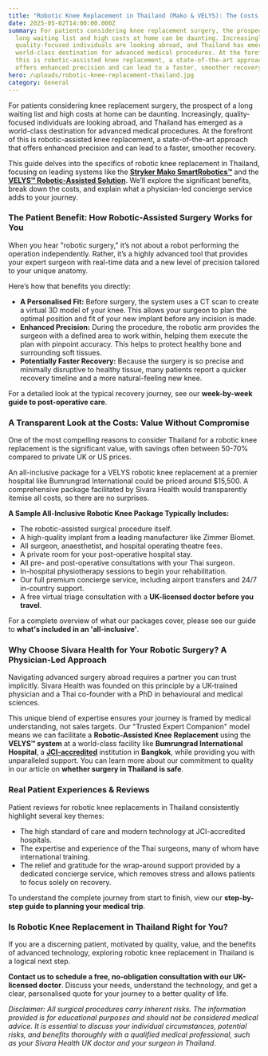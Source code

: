 ```yaml
---
title: "Robotic Knee Replacement in Thailand (Mako & VELYS): The Costs and Benefits"
date: 2025-05-02T14:00:00.000Z
summary: For patients considering knee replacement surgery, the prospect of a
  long waiting list and high costs at home can be daunting. Increasingly,
  quality-focused individuals are looking abroad, and Thailand has emerged as a
  world-class destination for advanced medical procedures. At the forefront of
  this is robotic-assisted knee replacement, a state-of-the-art approach that
  offers enhanced precision and can lead to a faster, smoother recovery.
hero: /uploads/robotic-knee-replacement-thailand.jpg
category: General
---
```

For patients considering knee replacement surgery, the prospect of a long waiting list and high costs at home can be daunting. Increasingly, quality-focused individuals are looking abroad, and Thailand has emerged as a world-class destination for advanced medical procedures. At the forefront of this is robotic-assisted knee replacement, a state-of-the-art approach that offers enhanced precision and can lead to a faster, smoother recovery.

This guide delves into the specifics of robotic knee replacement in Thailand, focusing on leading systems like the **[Stryker Mako SmartRobotics™](https://www.stryker.com/us/en/joint-replacement/systems/mako-smartrobotics.html)** and the **[VELYS™ Robotic-Assisted Solution](https://www.jnjmedtech.com/en-US/solution/velys-robotic-assisted-solution)**. We’ll explore the significant benefits, break down the costs, and explain what a physician-led concierge service adds to your journey.

### **The Patient Benefit: How Robotic-Assisted Surgery Works for You**

When you hear "robotic surgery," it’s not about a robot performing the operation independently. Rather, it’s a highly advanced tool that provides your expert surgeon with real-time data and a new level of precision tailored to your unique anatomy.

Here’s how that benefits you directly:

* **A Personalised Fit:** Before surgery, the system uses a CT scan to create a virtual 3D model of your knee. This allows your surgeon to plan the optimal position and fit of your new implant before any incision is made.
* **Enhanced Precision:** During the procedure, the robotic arm provides the surgeon with a defined area to work within, helping them execute the plan with pinpoint accuracy. This helps to protect healthy bone and surrounding soft tissues.
* **Potentially Faster Recovery:** Because the surgery is so precise and minimally disruptive to healthy tissue, many patients report a quicker recovery timeline and a more natural-feeling new knee.

For a detailed look at the typical recovery journey, see our **week-by-week guide to post-operative care**.

### **A Transparent Look at the Costs: Value Without Compromise**

One of the most compelling reasons to consider Thailand for a robotic knee replacement is the significant value, with savings often between 50-70% compared to private UK or US prices.

An all-inclusive package for a VELYS robotic knee replacement at a premier hospital like Bumrungrad International could be priced around $15,500. A comprehensive package facilitated by Sivara Health would transparently itemise all costs, so there are no surprises.

**A Sample All-Inclusive Robotic Knee Package Typically Includes:**

* The robotic-assisted surgical procedure itself.
* A high-quality implant from a leading manufacturer like[](https://www.zimmerbiomet.com/en) Zimmer Biomet.
* All surgeon, anaesthetist, and hospital operating theatre fees.
* A private room for your post-operative hospital stay.
* All pre- and post-operative consultations with your Thai surgeon.
* In-hospital physiotherapy sessions to begin your rehabilitation.
* Our full premium concierge service, including airport transfers and 24/7 in-country support.
* A free virtual triage consultation with a **UK-licensed doctor before you travel**.

For a complete overview of what our packages cover, please see our guide to **what's included in an 'all-inclusive'**.

### **Why Choose Sivara Health for Your Robotic Surgery? A Physician-Led Approach**

Navigating advanced surgery abroad requires a partner you can trust implicitly. Sivara Health was founded on this principle by a UK-trained physician and a Thai co-founder with a PhD in behavioural and medical sciences.

This unique blend of expertise ensures your journey is framed by medical understanding, not sales targets. Our "Trusted Expert Companion" model means we can facilitate a **Robotic-Assisted Knee Replacement** using the **VELYS™ system** at a world-class facility like **Bumrungrad International Hospital**, a **[JCI-accredited](https://www.jointcommissioninternational.org/)** institution in **Bangkok**, while providing you with unparalleled support. You can learn more about our commitment to quality in our article on **whether surgery in Thailand is safe**.

### **Real Patient Experiences & Reviews**

Patient reviews for robotic knee replacements in Thailand consistently highlight several key themes:

* The high standard of care and modern technology at JCI-accredited hospitals.
* The expertise and experience of the Thai surgeons, many of whom have international training.
* The relief and gratitude for the wrap-around support provided by a dedicated concierge service, which removes stress and allows patients to focus solely on recovery.

To understand the complete journey from start to finish, view our **step-by-step guide to planning your medical trip**.

### **Is Robotic Knee Replacement in Thailand Right for You?**

If you are a discerning patient, motivated by quality, value, and the benefits of advanced technology, exploring robotic knee replacement in Thailand is a logical next step.

**Contact us to schedule a free, no-obligation consultation with our UK-licensed doctor**. Discuss your needs, understand the technology, and get a clear, personalised quote for your journey to a better quality of life.

*Disclaimer: All surgical procedures carry inherent risks. The information provided is for educational purposes and should not be considered medical advice. It is essential to discuss your individual circumstances, potential risks, and benefits thoroughly with a qualified medical professional, such as your Sivara Health UK doctor and your surgeon in Thailand*.
